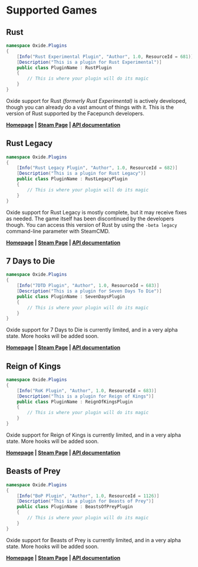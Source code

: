 # Supported Games

## Rust

``` csharp
namespace Oxide.Plugins
{
    [Info("Rust Experimental Plugin", "Author", 1.0, ResourceId = 681)]
    [Description("This is a plugin for Rust Experimental")]
    public class PluginName : RustPlugin
    {
        // This is where your plugin will do its magic
    }
}
```

Oxide support for Rust _(formerly Rust Experimental)_ is actively developed, though you can already do a vast amount of things with it. This is the version of Rust supported by the Facepunch developers.

**[Homepage](http://playrust.com/) | [Steam Page](http://store.steampowered.com/app/252490/) | [API documentation](rust.html)**

## Rust Legacy

``` csharp
namespace Oxide.Plugins
{
    [Info("Rust Legacy Plugin", "Author", 1.0, ResourceId = 682)]
    [Description("This is a plugin for Rust Legacy")]
    public class PluginName : RustLegacyPlugin
    {
        // This is where your plugin will do its magic
    }
}
```

Oxide support for Rust Legacy is mostly complete, but it may receive fixes as needed. The game itself has been discontinued by the developers though. You can access this version of Rust by using the `-beta legacy` command-line parameter with SteamCMD.

**[Homepage](http://playrust.com/) | [Steam Page](http://store.steampowered.com/app/252490/) | [API documentation](legacy.html)**

## 7 Days to Die

``` csharp
namespace Oxide.Plugins
{
    [Info("7DTD Plugin", "Author", 1.0, ResourceId = 683)]
    [Description("This is a plugin for Seven Days To Die")]
    public class PluginName : SevenDaysPlugin
    {
        // This is where your plugin will do its magic
    }
}
```

Oxide support for 7 Days to Die is currently limited, and in a very alpha state. More hooks will be added soon.

**[Homepage](http://7daystodie.com/) | [Steam Page](http://store.steampowered.com/app/251570/) | [API documentation](sdtd.html)**

## Reign of Kings

``` csharp
namespace Oxide.Plugins
{
    [Info("RoK Plugin", "Author", 1.0, ResourceId = 683)]
    [Description("This is a plugin for Reign of Kings")]
    public class PluginName : ReignOfKingsPlugin
    {
        // This is where your plugin will do its magic
    }
}
```

Oxide support for Reign of Kings is currently limited, and in a very alpha state. More hooks will be added soon.

**[Homepage](http://www.reignofkings.net/) | [Steam Page](http://store.steampowered.com/app/344760/) | [API documentation](rok.html)**

## Beasts of Prey

``` csharp
namespace Oxide.Plugins
{
    [Info("BoP Plugin", "Author", 1.0, ResourceId = 1126)]
    [Description("This is a plugin for Beasts of Prey")]
    public class PluginName : BeastsOfPreyPlugin
    {
        // This is where your plugin will do its magic
    }
}
```

Oxide support for Beasts of Prey is currently limited, and in a very alpha state. More hooks will be added soon.

**[Homepage](http://www.beastsofprey.com/) | [Steam Page](http://store.steampowered.com/app/299860/) | [API documentation](/bop/)**
